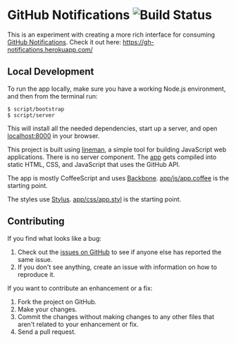 # GitHub Notifications ![Build Status](https://travis-ci.org/bkeepers/github-notifications.png)

This is an experiment with creating a more rich interface for consuming [GitHub Notifications](https://github.com/notifications). Check it out here: https://gh-notifications.herokuapp.com/

## Local Development

To run the app locally, make sure you have a working Node.js environment, and then from the terminal run:

    $ script/bootstrap
    $ script/server

This will install all the needed dependencies, start up a server, and open
[localhost:8000](http://localhost:8000) in your browser.

This project is built using [lineman](http://www.linemanjs.com/), a simple tool for
building JavaScript web applications. There is no server component. The [app](app)
gets compiled into static HTML, CSS, and JavaScript that uses the GitHub API.

The app is mostly CoffeeScript and uses [Backbone](http://backbonejs.org).
[app/js/app.coffee](app/js/app.coffee) is the starting point.

The styles use [Stylus](http://learnboost.github.io/stylus/). [app/css/app.styl](app/css/app.styl) is
the starting point.

## Contributing

If you find what looks like a bug:

1. Check out the [issues on GitHub](http://github.com/bkeepers/github-notifications/issues/) to see if anyone else has reported the same issue.
3. If you don't see anything, create an issue with information on how to reproduce it.

If you want to contribute an enhancement or a fix:

1. Fork the project on GitHub.
2. Make your changes.
3. Commit the changes without making changes to any other files that aren't related to your enhancement or fix.
4. Send a pull request.
